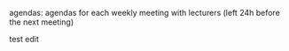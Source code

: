 agendas: agendas for each weekly meeting with lecturers (left 24h before the next meeting)

test edit
